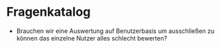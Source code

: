 # Fragenkatalog

* Brauchen wir eine Auswertung auf Benutzerbasis um ausschließen zu können das einzelne Nutzer alles schlecht bewerten?
